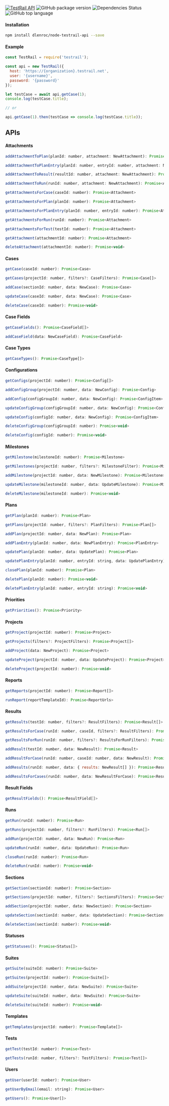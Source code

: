 [![TestRail API](https://img.shields.io/badge/TestRail%20API-v2-green.svg)](https://www.gurock.com/testrail/docs/api)
![GitHub package version](https://img.shields.io/github/package-json/v/dlenroc/node-testrail-api.svg)
![Dependencies Status](https://img.shields.io/david/dlenroc/node-testrail-api.svg)
![GitHub top language](https://img.shields.io/github/languages/top/dlenroc/node-testrail-api.svg)

#### Installation

```bash
npm install dlenroc/node-testrail-api --save
```

#### Example

```javascript
const TestRail = require('testrail');

const api = new TestRail({
  host: 'https://{organization}.testrail.net',
  user: '{username}',
  password: '{password}'
});

let testCase = await api.getCase(1);
console.log(testCase.title);

// or

api.getCase(1).then(testCase => console.log(testCase.title));
```

## APIs

#### Attachments

```javascript
addAttachmentToPlan(planId: number, attachment: NewAttachment): Promise<AddedAttachment>
```

```javascript
addAttachmentToPlanEntry(planId: number, entryId: number, attachment: NewAttachment): Promise<AddedAttachment>
```

```javascript
addAttachmentToResult(resultId: number, attachment: NewAttachment): Promise<AddAttachment>
```

```javascript
addAttachmentToRun(runId: number, attachment: NewAttachment): Promise<AddedAttachment>
```

```javascript
getAttachmentsForCase(caseId: number): Promise<Attachment>
```

```javascript
getAttachmentsForPlan(planId: number): Promise<Attachment>
```

```javascript
getAttachmentsForPlanEntry(planId: number, entryId: number): Promise<Attachment>
```

```javascript
getAttachmentsForRun(runId: number): Promise<Attachment>
```

```javascript
getAttachmentsForTest(testId: number): Promise<Attachment>
```

```javascript
getAttachment(attachmentId: number): Promise<Attachment>
```

```javascript
deleteAttachment(attachmentId: number): Promise<void>
```

#### Cases

```javascript
getCase(caseId: number): Promise<Case>
```

```javascript
getCases(projectId: number, filters?: CaseFilters): Promise<Case[]>
```

```javascript
addCase(sectionId: number, data: NewCase): Promise<Case>
```

```javascript
updateCase(caseId: number, data: NewCase): Promise<Case>
```

```javascript
deleteCase(caseId: number): Promise<void>
```

#### Case Fields

```javascript
getCaseFields(): Promise<CaseField[]>
```

```javascript
addCaseField(data: NewCaseField): Promise<CaseField>
```

#### Case Types

```javascript
getCaseTypes(): Promise<CaseType[]>
```

#### Configurations

```javascript
getConfigs(projectId: number): Promise<Config[]>
```

```javascript
addConfigGroup(projectId: number, data: NewConfig): Promise<Config>
```

```javascript
addConfig(configGroupId: number, data: NewConfig): Promise<ConfigItem>
```

```javascript
updateConfigGroup(configGroupId: number, data: NewConfig): Promise<Config>
```

```javascript
updateConfig(configId: number, data: NewConfig): Promise<ConfigItem>
```

```javascript
deleteConfigGroup(configGroupId: number): Promise<void>
```

```javascript
deleteConfig(configId: number): Promise<void>
```

#### Milestones

```javascript
getMilestone(milestoneId: number): Promise<Milestone>
```

```javascript
getMilestones(projectId: number, filters?: MilestoneFilter): Promise<Milestone[]>
```

```javascript
addMilestone(projectId: number, data: NewMilestone): Promise<Milestone>
```

```javascript
updateMilestone(milestoneId: number, data: UpdateMilestone): Promise<Milestone>
```

```javascript
deleteMilestone(milestoneId: number): Promise<void>
```

#### Plans

```javascript
getPlan(planId: number): Promise<Plan>
```

```javascript
getPlans(projectId: number, filters?: PlanFilters): Promise<Plan[]>
```

```javascript
addPlan(projectId: number, data: NewPlan): Promise<Plan>
```

```javascript
addPlanEntry(planId: number, data: NewPlanEntry): Promise<PlanEntry>
```

```javascript
updatePlan(planId: number, data: UpdatePlan): Promise<Plan>
```

```javascript
updatePlanEntry(planId: number, entryId: string, data: UpdatePlanEntry): Promise<PlanEntry>
```

```javascript
closePlan(planId: number): Promise<Plan>
```

```javascript
deletePlan(planId: number): Promise<void>
```

```javascript
deletePlanEntry(planId: number, entryId: string): Promise<void>
```

#### Priorities

```javascript
getPriorities(): Promise<Priority>
```

#### Projects

```javascript
getProject(projectId: number): Promise<Project>
```

```javascript
getProjects(filters?: ProjectFilters): Promise<Project[]>
```

```javascript
addProject(data: NewProject): Promise<Project>
```

```javascript
updateProject(projectId: number, data: UpdateProject): Promise<Project>
```

```javascript
deleteProject(projectId: number): Promise<void>
```

#### Reports

```javascript
getReports(projectId: number): Promise<Report[]>
```

```javascript
runReport(reportTemplateId): Promise<ReportUrls>
```

#### Results

```javascript
getResults(testId: number, filters?: ResultFilters): Promise<Result[]>
```

```javascript
getResultsForCase(runId: number, caseId, filters?: ResultFilters): Promise<Result[]>
```

```javascript
getResultsForRun(runId: number, filters?: ResultsForRunFilters): Promise<Result[]>
```

```javascript
addResult(testId: number, data: NewResult): Promise<Result>
```

```javascript
addResultForCase(runId: number, caseId: number, data: NewResult): Promise<Result>
```

```javascript
addResults(runId: number, data: { results: NewResult[] }): Promise<Result[]>
```

```javascript
addResultsForCases(runId: number, data: NewResultForCase): Promise<Result[]>
```

#### Result Fields

```javascript
getResultFields(): Promise<ResultField[]>
```

#### Runs

```javascript
getRun(runId: number): Promise<Run>
```

```javascript
getRuns(projectId: number, filters?: RunFilters): Promise<Run[]>
```

```javascript
addRun(projectId: number, data: NewRun): Promise<Run>
```

```javascript
updateRun(runId: number, data: UpdateRun): Promise<Run>
```

```javascript
closeRun(runId: number): Promise<Run>
```

```javascript
deleteRun(runId: number): Promise<void>
```

#### Sections

```javascript
getSection(sectionId: number): Promise<Section>
```

```javascript
getSections(projectId: number, filters?: SectionsFilters): Promise<Section[]>
```

```javascript
addSection(projectId: number, data: NewSection): Promise<Section>
```

```javascript
updateSection(sectionId: number, data: UpdateSection): Promise<Section>
```

```javascript
deleteSection(sectionId: number): Promise<void>
```

#### Statuses

```javascript
getStatuses(): Promise<Status[]>
```

#### Suites

```javascript
getSuite(suiteId: number): Promise<Suite>
```

```javascript
getSuites(projectId: number): Promise<Suite[]>
```

```javascript
addSuite(projectId: number, data: NewSuite): Promise<Suite>
```

```javascript
updateSuite(suiteId: number, data: NewSuite): Promise<Suite>
```

```javascript
deleteSuite(suiteId: number): Promise<void>
```

#### Templates

```javascript
getTemplates(projectId: number): Promise<Template[]>
```

#### Tests

```javascript
getTest(testId: number): Promise<Test>
```

```javascript
getTests(runId: number, filters?: TestFilters): Promise<Test[]>
```

#### Users

```javascript
getUser(userId: number): Promise<User>
```

```javascript
getUserByEmail(email: string): Promise<User>
```

```javascript
getUsers(): Promise<User[]>
```
